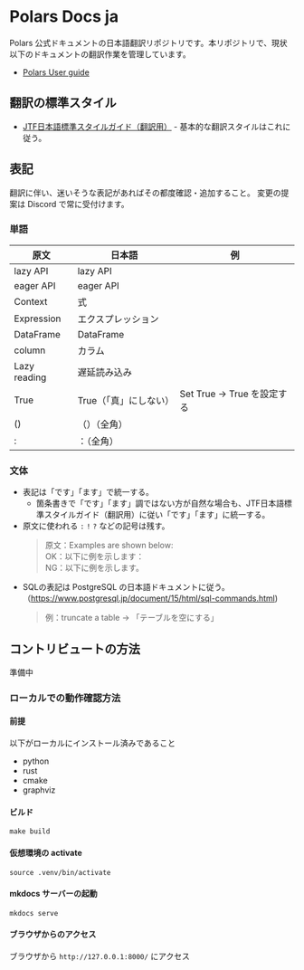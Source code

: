 # Polars Docs ja
Polars 公式ドキュメントの日本語翻訳リポジトリです。本リポジトリで、現状以下のドキュメントの翻訳作業を管理しています。
- [Polars User guide](https://docs.pola.rs/)

## 翻訳の標準スタイル
- [JTF日本語標準スタイルガイド（翻訳用）](https://www.jtf.jp/tips/styleguide) - 基本的な翻訳スタイルはこれに従う。

## 表記
翻訳に伴い、迷いそうな表記があればその都度確認・追加すること。
変更の提案は Discord で常に受付けます。

### 単語

| 原文 | 日本語 | 例 |
| ---  | --- | --- |
| lazy API | lazy API | |
| eager API | eager API | |
| Context | 式 | |
| Expression | エクスプレッション | |
| DataFrame | DataFrame | |
| column |カラム  | |
| Lazy reading | 遅延読み込み | |
| True | True（「真」にしない）| Set True → True を設定する |
| () | （）（全角） | |
| : | ：（全角） | 

### 文体
* 表記は「です」「ます」で統一する。
  * 箇条書きで「です」「ます」調ではない方が自然な場合も、JTF日本語標準スタイルガイド（翻訳用）に従い「です」「ます」に統一する。
* 原文に使われる `:` `!` `?` などの記号は残す。
  > 原文：Examples are shown below:  
  > OK：以下に例を示します：  
  > NG：以下に例を示します。  
* SQLの表記は PostgreSQL の日本語ドキュメントに従う。（https://www.postgresql.jp/document/15/html/sql-commands.html)
  > 例：truncate a table → 「テーブルを空にする」

## コントリビュートの方法
準備中

### ローカルでの動作確認方法

#### 前提
以下がローカルにインストール済みであること
- python
- rust
- cmake
- graphviz

#### ビルド
```
make build
```

#### 仮想環境の activate
```
source .venv/bin/activate
```

#### mkdocs サーバーの起動
```
mkdocs serve
```

#### ブラウザからのアクセス
ブラウザから `http://127.0.0.1:8000/` にアクセス
